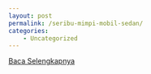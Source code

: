 ```yaml
---
layout: post
permalink: /seribu-mimpi-mobil-sedan/
categories:
    - Uncategorized
---
```


[Baca Selengkapnya](/06)